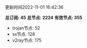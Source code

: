 更新时间2022-11-01 16:42:36

**总订阅: 45**
**总节点: 2224**
**有效节点: 355**
- trojan节点: 52
- ss节点: 128
- v2ray节点: 175
